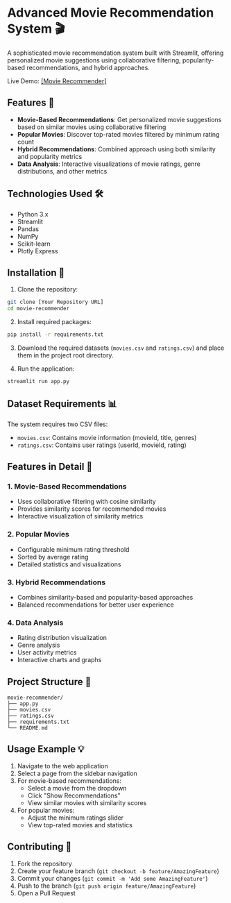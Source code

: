 # Advanced Movie Recommendation System 🎬

A sophisticated movie recommendation system built with Streamlit, offering personalized movie suggestions using collaborative filtering, popularity-based recommendations, and hybrid approaches.

Live Demo: [ [Movie Recommender]](https://vmfinal-seqpv2kn9xoyaqrcxsictd.streamlit.app/)

## Features 🌟

- **Movie-Based Recommendations**: Get personalized movie suggestions based on similar movies using collaborative filtering
- **Popular Movies**: Discover top-rated movies filtered by minimum rating count
- **Hybrid Recommendations**: Combined approach using both similarity and popularity metrics
- **Data Analysis**: Interactive visualizations of movie ratings, genre distributions, and other metrics

## Technologies Used 🛠️

- Python 3.x
- Streamlit
- Pandas
- NumPy
- Scikit-learn
- Plotly Express

## Installation 🔧

1. Clone the repository:
```bash
git clone [Your Repository URL]
cd movie-recommender
```

2. Install required packages:
```bash
pip install -r requirements.txt
```

3. Download the required datasets (`movies.csv` and `ratings.csv`) and place them in the project root directory.

4. Run the application:
```bash
streamlit run app.py
```

## Dataset Requirements 📊

The system requires two CSV files:
- `movies.csv`: Contains movie information (movieId, title, genres)
- `ratings.csv`: Contains user ratings (userId, movieId, rating)

## Features in Detail 📝

### 1. Movie-Based Recommendations
- Uses collaborative filtering with cosine similarity
- Provides similarity scores for recommended movies
- Interactive visualization of similarity metrics

### 2. Popular Movies
- Configurable minimum rating threshold
- Sorted by average rating
- Detailed statistics and visualizations

### 3. Hybrid Recommendations
- Combines similarity-based and popularity-based approaches
- Balanced recommendations for better user experience

### 4. Data Analysis
- Rating distribution visualization
- Genre analysis
- User activity metrics
- Interactive charts and graphs

## Project Structure 📁

```
movie-recommender/
├── app.py
├── movies.csv
├── ratings.csv
├── requirements.txt
└── README.md
```

## Usage Example 💡

1. Navigate to the web application
2. Select a page from the sidebar navigation
3. For movie-based recommendations:
   - Select a movie from the dropdown
   - Click "Show Recommendations"
   - View similar movies with similarity scores
4. For popular movies:
   - Adjust the minimum ratings slider
   - View top-rated movies and statistics

## Contributing 🤝

1. Fork the repository
2. Create your feature branch (`git checkout -b feature/AmazingFeature`)
3. Commit your changes (`git commit -m 'Add some AmazingFeature'`)
4. Push to the branch (`git push origin feature/AmazingFeature`)
5. Open a Pull Request

